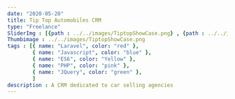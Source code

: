 ```yaml
---
date: "2020-05-20"
title: Tip Top Automobiles CRM
type: "Freelance"
SliderImg : [{path : ../../images/TiptopShowCase.png} , {path : ../../images/TiptopShowCase.png},{path : ../../images/TiptopShowCase.png}]
Thumbimage : ../../images/TiptopShowCase.png
tags : [{ name: "Laravel", color: "red" },
        { name: "Javascript", color: "blue" },
        { name: "ES6", color: "Yellow" },
        { name: "PHP", color: "pink" },
        { name: "JQuery", color: "green" },
        ]
description : A CRM dedicated to car selling agencies
---
```

